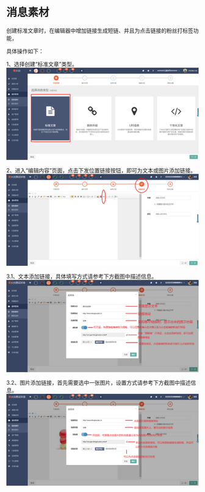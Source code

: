 # 消息素材

创建标准文章时，在编辑器中增加链接生成短链、并且为点击链接的粉丝打标签功能，

具体操作如下：

1、选择创建“标准文章”类型。![](/assets/import.png)

2、进入“编辑内容”页面，点击下发位置链接按钮，即可为文本或图片添加链接。![](/assets/1523953688.jpg)

3.1、文本添加链接，具体填写方式请参考下方截图中描述信息。![](/assets/1523953958%281%29.jpg)

3.2、图片添加链接，首先需要选中一张图片，设置方式请参考下方截图中描述信息。![](/assets/1523955364%281%29.jpg)


